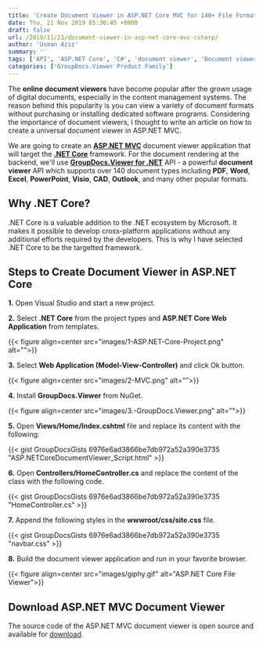 ```yaml
---
title: 'Create Document Viewer in ASP.NET Core MVC for 140+ File Formats'
date: Thu, 21 Nov 2019 05:30:45 +0000
draft: false
url: /2019/11/21/document-viewer-in-asp-net-core-mvc-csharp/
author: 'Usman Aziz'
summary: ''
tags: ['API', 'ASP.NET Core', 'C#', 'document viewer', 'Document viewer API', 'dotnet', 'MVC', 'GroupDocs.Viewer for .NET']
categories: ['GroupDocs.Viewer Product Family']
---
```


The **online document viewers** have become popular after the grown usage of digital documents, especially in the content management systems. The reason behind this popularity is you can view a variety of document formats without purchasing or installing dedicated software programs. Considering the importance of document viewers, I thought to write an article on how to create a universal document viewer in ASP.NET MVC.

We are going to create an **[ASP.NET MVC](https://dotnet.microsoft.com/apps/aspnet/mvc)** document viewer application that will target the  [**.NET Core**](https://en.wikipedia.org/wiki/.NET_Core) framework. For the document rendering at the backend, we'll use [**GroupDocs.Viewer for .NET**](https://products.groupdocs.com/viewer/net) API - a powerful **document viewer** API which supports over 140 document types including **PDF**, **Word**, **Excel**, **PowerPoint**, **Visio**, **CAD**, **Outlook**, and many other popular formats.

## Why .NET Core?

.NET Core is a valuable addition to the .NET ecosystem by Microsoft. It makes it possible to develop cross-platform applications without any additional efforts required by the developers. This is why I have selected .NET Core to be the targetted framework.

## Steps to Create Document Viewer in ASP.NET Core

**1.** Open Visual Studio and start a new project.

**2.** Select **.NET Core** from the project types and **ASP.NET Core Web Application** from templates.



{{< figure align=center src="images/1-ASP.NET-Core-Project.png" alt="">}}


**3.** Select **Web Application (Model-View-Controller)** and click Ok button.



{{< figure align=center src="images/2-MVC.png" alt="">}}


**4.** Install **GroupDocs.Viewer** from NuGet.



{{< figure align=center src="images/3.-GroupDocs.Viewer.png" alt="">}}


**5.** Open **Views/Home/Index.cshtml** file and replace its content with the following:

{{< gist GroupDocsGists 6976e6ad3866be7db972a52a390e3735 "ASP.NETCoreDocumentViewer_Script.html" >}}

**6.** Open **Controllers/HomeController.cs** and replace the content of the class with the following code.

{{< gist GroupDocsGists 6976e6ad3866be7db972a52a390e3735 "HomeController.cs" >}}

**7.** Append the following styles in the **wwwroot/css/site.css** file.

{{< gist GroupDocsGists 6976e6ad3866be7db972a52a390e3735 "navbar.css" >}}

**8.** Build the document viewer application and run in your favorite browser.



{{< figure align=center src="images/giphy.gif" alt="ASP.NET Core File Viewer">}}


## Download ASP.NET MVC Document Viewer

The source code of the ASP.NET MVC document viewer is open source and available for [download](https://github.com/usmanazizgroupdocs/ASP.NET-Core-MVC-Document-Viewer/archive/master.zip).






